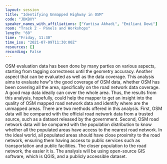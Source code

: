 ```yaml
---
layout: session
title: "Identifying Unmapped Highway in OSM"
code: "JDKBXY"
speaker_names_with_affiliations: ["Yantisa Akhadi", "Emiliani Dewi"]
room: "Track 2 - Panels and Workshops"
length: "60"
time: "Friday, 11:30"
time_iso: "2021-07-09T11:30:00Z"
resources: []
recording: False
---
```

OSM evaluation data has been done by many parties on various aspects, starting from tagging correctness until the geometry accuracy. Another aspect that can be evaluated as well as the data coverage. This analysis aims to evaluate how"s the good coverage of OSM data, whether OSM has been covering all the area, specifically on the road network data coverage. A good map data ideally can cover the whole area. Thus, the results from this analysis, hopefully, could help the mapper to get an insight into the quality of OSM mapped road network data and identify where are the unmapped areas.
There are two methods offered in this analysis. First, OSM data will be compared with the official road network data from a trusted source, such as a dataset released by the government. Second, OSM road network data will be compared with the population distribution to know whether all the populated areas have access to the nearest road network. In the ideal world, all populated areas should have close proximity to the road network, ensuring them having access to public services such as transportation and public facilities. The closer population to the road network, the easier it is.
The analysis will be using open-source GIS software, which is QGIS, and a publicly accessible dataset.
